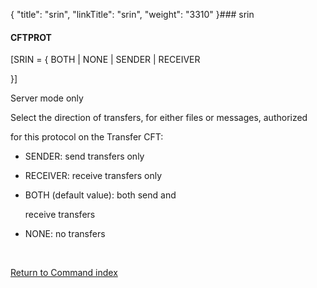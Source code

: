 {
    "title": "srin",
    "linkTitle": "srin",
    "weight": "3310"
}### <span id="srin"></span>srin

#### CFTPROT

\[SRIN = { BOTH | NONE | SENDER | RECEIVER
}\]

Server mode only

Select the direction of transfers, for either files or messages, authorized
for this protocol on the Transfer CFT:

-   SENDER: send transfers only
-   RECEIVER: receive transfers only
-   BOTH (default value): both send and
    receive transfers
-   NONE: no transfers

 

[Return to Command index](../../)
